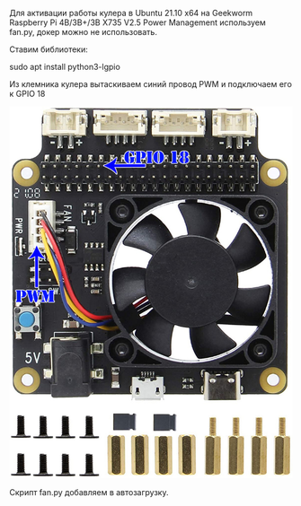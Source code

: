Для активации работы кулера в Ubuntu 21.10 x64 на Geekworm Raspberry Pi 4B/3B+/3B X735 V2.5 Power Management используем fan.py, докер можно не использовать.

Ставим библиотеки:

sudo apt install python3-lgpio

Из клемника кулера вытаскиваем синий провод PWM и подключаем его к GPIO 18

![fan in GPIO 18](https://github.com/bombapiter/raspberry-pi-pwm-fan-control/blob/main/images/ubuntu_pwm.jpg)



Скрипт fan.py добавляем в автозагрузку.
